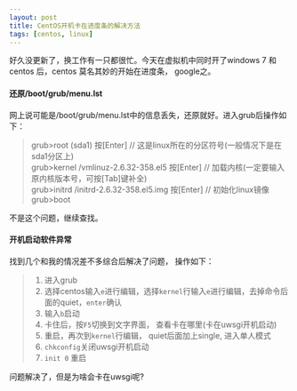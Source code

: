 ```yaml
---
layout: post
title: CentOS开机卡在进度条的解决方法
tags: [centos, linux]
---
```


好久没更新了，换工作有一只都很忙。今天在虚拟机中同时开了windows 7 和 centos 后，centos 莫名其妙的开始在进度条， google之。

#### 还原/boot/grub/menu.lst

网上说可能是/boot/grub/menu.lst中的信息丢失，还原就好。进入grub后操作如下：

<!--more-->

> grub>root (sda1)  按[Enter]    // 这是linux所在的分区符号(一般情况下是在sda1分区上)  
> grub>kernel /vmlinuz-2.6.32-358.el5  按[Enter]    // 加载内核(一定要输入原内核版本号，可按[Tab]键补全)  
> grub>initrd /initrd-2.6.32-358.el5.img  按[Enter]    // 初始化linux镜像  
> grub>boot

不是这个问题，继续查找。

#### 开机启动软件异常

找到几个和我的情况差不多综合后解决了问题， 操作如下：

> 1. 进入grub
> 2. 选择centos输入`e`进行编辑，选择`kernel`行输入`e`进行编辑，去掉命令后面的quiet，`enter`确认
> 3. 输入`b`启动
> 4. 卡住后，按`F5`切换到文字界面， 查看卡在哪里(卡在uwsgi开机启动)
> 5. 重启，再次到`kernel`行编辑， quiet后面加上single, 进入单人模式
> 6. `chkconfig`关闭uwsgi开机启动
> 7. `init 0` 重启

问题解决了，但是为啥会卡在uwsgi呢?
